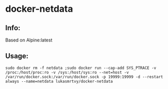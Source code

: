 # docker-netdata

## Info:
Based on Alpine:latest

## Usage:
`sudo docker rm -f netdata ;sudo docker run --cap-add SYS_PTRACE -v /proc:/host/proc:ro -v /sys:/host/sys:ro --net=host -v /var/run/docker.sock:/var/run/docker.sock -p 19999:19999 -d --restart always --name=netdata lukasmrtvy/docker-netdata`




